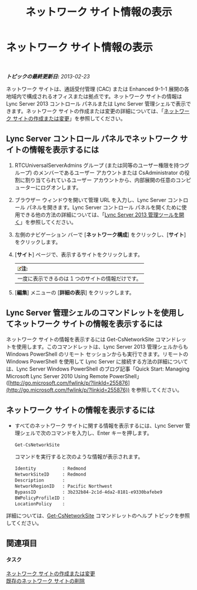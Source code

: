 ﻿---
title: ネットワーク サイト情報の表示
TOCTitle: ネットワーク サイト情報の表示
ms:assetid: 24a97d98-b168-4016-81bf-c2c478092b87
ms:mtpsurl: https://technet.microsoft.com/ja-jp/library/JJ687996(v=OCS.15)
ms:contentKeyID: 49886878
ms.date: 05/19/2016
mtps_version: v=OCS.15
ms.translationtype: HT
---

# ネットワーク サイト情報の表示

 

_**トピックの最終更新日:** 2013-02-23_

ネットワーク サイトは、通話受付管理 (CAC) または Enhanced 9-1-1 展開の各地域内で構成されるオフィスまたは拠点です。ネットワーク サイトの情報は Lync Server 2013 コントロール パネルまたは Lync Server 管理シェルで表示できます。ネットワーク サイトの作成または変更の詳細については、「[ネットワーク サイトの作成または変更](lync-server-2013-creating-or-modifying-network-sites.md)」を参照してください。

## Lync Server コントロール パネルでネットワーク サイトの情報を表示するには

1.  RTCUniversalServerAdmins グループ (または同等のユーザー権限を持つグループ) のメンバーであるユーザー アカウントまたは CsAdministrator の役割に割り当てられているユーザー アカウントから、内部展開の任意のコンピューターにログオンします。

2.  ブラウザー ウィンドウを開いて管理 URL を入力し、Lync Server コントロール パネルを開きます。Lync Server コントロール パネルを開くために使用できる他の方法の詳細については、「[Lync Server 2013 管理ツールを開く](lync-server-2013-open-lync-server-administrative-tools.md)」を参照してください。

3.  左側のナビゲーション バーで \[**ネットワーク構成**\] をクリックし、\[**サイト**\] をクリックします。

4.  \[**サイト**\] ページで、表示するサイトをクリックします。
    
    <table>
    <thead>
    <tr class="header">
    <th><img src="images/Gg412781.note(OCS.15).gif" title="note" alt="note" />注:</th>
    </tr>
    </thead>
    <tbody>
    <tr class="odd">
    <td>一度に表示できるのは 1 つのサイトの情報だけです。</td>
    </tr>
    </tbody>
    </table>


5.  \[**編集**\] メニューの \[**詳細の表示**\] をクリックします。

## Lync Server 管理シェルのコマンドレットを使用してネットワーク サイトの情報を表示するには

ネットワーク サイトの情報を表示するには Get-CsNetworkSite コマンドレットを使用します。このコマンドレットは、Lync Server 2013 管理シェルからも Windows PowerShell のリモート セッションからも実行できます。リモートの Windows PowerShell を使用して Lync Server に接続する方法の詳細については、Lync Server Windows PowerShell のブログ記事「Quick Start: Managing Microsoft Lync Server 2010 Using Remote PowerShell」 ([http://go.microsoft.com/fwlink/p/?linkId=255876](http://go.microsoft.com/fwlink/p/?linkid=255876)) を参照してください。

## ネットワーク サイトの情報を表示するには

  - すべてのネットワーク サイトに関する情報を表示するには、Lync Server 管理シェルで次のコマンドを入力し、Enter キーを押します。
    
        Get-CsNetworkSite
    
    コマンドを実行すると次のような情報が表示されます。
    
        Identity          : Redmond
        NetworkSiteID     : Redmond
        Description       :
        NetworkRegionID   : Pacific Northwest
        BypassID          : 3b232b84-2c1d-4da2-8181-e9330bafebe9
        BWPolicyProfileID :
        LocationPolicy    :

詳細については、[Get-CsNetworkSite](https://docs.microsoft.com/en-us/powershell/module/skype/Get-CsNetworkSite) コマンドレットのヘルプ トピックを参照してください。

## 関連項目

#### タスク

[ネットワーク サイトの作成または変更](lync-server-2013-creating-or-modifying-network-sites.md)  
[既存のネットワーク サイトの削除](lync-server-2013-deleting-an-existing-network-site.md)

